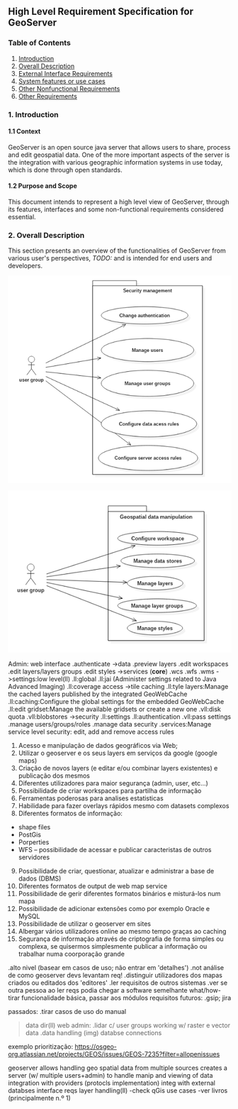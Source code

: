 ## High Level Requirement Specification for GeoServer

### Table of Contents
1. [Introduction]("#intro")
2. [Overall Description]("#description")
3. [External Interface Requirements]("#external")
4. [System features or use cases]("#sysfeatures")
5. [Other Nonfunctional Requirements]("#othernonfunc")
6. [Other Requirements]("#others")

### <a name="intro"></a> 1. Introduction

#### 1.1 Context

GeoServer is an open source java server that allows users to share, process and edit geospatial data. One of the more important aspects of the server is the integration with various geographic information systems in use today, which is done through open standards.

#### 1.2 Purpose and Scope

This document intends to represent a high level view of GeoServer, through its features, interfaces and some non-functional requirements considered essential.

### 2. Overall Description

This section presents an overview of the functionalities of GeoServer from various user's perspectives, _TODO:_ and is intended for end users and developers.

![Security Management](img/sec_mgmt.png)

![Data Management](img/data_mgmt.png)



Admin:
web interface
.authenticate
->data
 .preview layers
 .edit workspaces
 .edit layers/layers groups
 .edit styles
->services (__core__)
 .wcs
 .wfs
 .wms
->settings:low level(ll)
 .ll:global
 .ll:jai (Administer settings related to Java Advanced Imaging)
 .ll:coverage access
->tile caching
 .ll:tyle layers:Manage the cached layers published by the integrated GeoWebCache
 .ll:caching:Configure the global settings for the embedded GeoWebCache
 .ll:edit gridset:Manage the available gridsets or create a new one
 .vll:disk quota
 .vll:blobstores
->security
 .ll:settings
 .ll:authentication
 .vll:pass settings
 .manage users/groups/roles
 .manage data security
 .services:Manage service level security: edit, add and remove access rules




1. Acesso e manipulação de dados geográficos via Web;
2. Utilizar o geoserver e os seus layers em serviços da google (google maps)
3. Criação de novos layers (e editar e/ou combinar layers existentes) e publicação dos mesmos
4. Diferentes utilizadores para maior segurança (admin, user, etc...)
5. Possibilidade de criar workspaces para partilha de informação
6. Ferramentas poderosas para analises estatisticas
7. Habilidade para fazer overlays rápidos mesmo com datasets complexos
8. Diferentes formatos de informação:
- shape files
- PostGis
- Porperties
- WFS – possibilidade de acessar e publicar caracteristas de outros servidores
9. Possibilidade de criar, questionar, atualizar e administrar a base de dados (DBMS)
10. Diferentes formatos de output de web map service
11. Possibilidade de gerir diferentes formatos binários e misturá-los num mapa
12. Possibilidade de adicionar extensões como por exemplo Oracle e MySQL
13. Possibilidade de utilizar o geoserver em sites
13. Albergar vários utilizadores online ao mesmo tempo graças ao caching
14. Segurança de informação através de criptografia de forma simples ou complexa, se quisermos simplesmente publicar a informação ou trabalhar numa coorporação grande


.alto nivel (basear em casos de uso; não entrar em 'detalhes')
.not análise de como geoserver devs levantam req!
.distinguir utilizadores dos mapas criados ou editados dos 'editores'
.ler requisitos de outros sistemas
.ver se outra pessoa ao ler reqs podia chegar a software semelhante
what/how- tirar funcionalidade básica, passar aos módulos
requisitos futuros:
.gsip; jira

passados:
.tirar casos de uso do manual
>data dir(ll)
>web admin:
 .lidar c/ user groups
> working w/ raster e vector data
 .data handling (img)
> databse connections

exemplo prioritização:
https://osgeo-org.atlassian.net/projects/GEOS/issues/GEOS-7235?filter=allopenissues


geoserver allows handling geo spatial data from multiple sources
creates a server (w/ multiple users+admin) to handle manip and viewing of data
integration with providers (protocls implementation)
integ with external databses
interface reqs
layer handling(ll)
-check qGis use cases
-ver livros (principalmente n.º 1)
